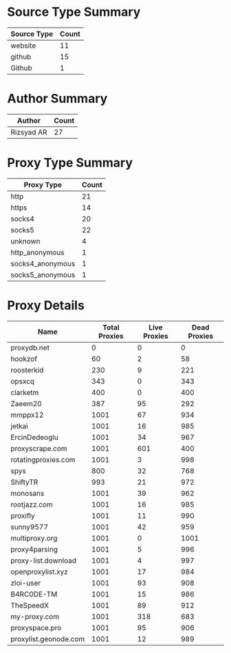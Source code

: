 # Source Type Summary

| Source Type | Count |
|-------------|-------|
| website | 11 |
| github | 15 |
| Github | 1 |


# Author Summary

| Author | Count |
|--------|-------|
| Rizsyad AR | 27 |


# Proxy Type Summary

| Proxy Type | Count |
|------------|-------|
| http | 21 |
| https | 14 |
| socks4 | 20 |
| socks5 | 22 |
| unknown | 4 |
| http_anonymous | 1 |
| socks4_anonymous | 1 |
| socks5_anonymous | 1 |


# Proxy Details

| Name | Total Proxies | Live Proxies | Dead Proxies |
|------|---------------|--------------|---------------|
| proxydb.net | 0 | 0 | 0 |
| hookzof | 60 | 2 | 58 |
| roosterkid | 230 | 9 | 221 |
| opsxcq | 343 | 0 | 343 |
| clarketm | 400 | 0 | 400 |
| Zaeem20 | 387 | 95 | 292 |
| mmppx12 | 1001 | 67 | 934 |
| jetkai | 1001 | 16 | 985 |
| ErcinDedeoglu | 1001 | 34 | 967 |
| proxyscrape.com | 1001 | 601 | 400 |
| rotatingproxies.com | 1001 | 3 | 998 |
| spys | 800 | 32 | 768 |
| ShiftyTR | 993 | 21 | 972 |
| monosans | 1001 | 39 | 962 |
| rootjazz.com | 1001 | 16 | 985 |
| proxifly | 1001 | 11 | 990 |
| sunny9577 | 1001 | 42 | 959 |
| multiproxy.org | 1001 | 0 | 1001 |
| proxy4parsing | 1001 | 5 | 996 |
| proxy-list.download | 1001 | 4 | 997 |
| openproxylist.xyz | 1001 | 17 | 984 |
| zloi-user | 1001 | 93 | 908 |
| B4RC0DE-TM | 1001 | 15 | 986 |
| TheSpeedX | 1001 | 89 | 912 |
| my-proxy.com | 1001 | 318 | 683 |
| proxyspace.pro | 1001 | 95 | 906 |
| proxylist.geonode.com | 1001 | 12 | 989 |
